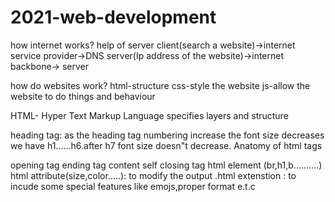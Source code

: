 # 2021-web-development

how internet works? help of server client(search a website)->internet service provider->DNS server(Ip address of the website)->internet backbone-> server

how do websites work? html-structure css-style the website js-allow the website to do things and behaviour

HTML- Hyper Text Markup Language specifies layers and structure

heading tag: as the heading tag numbering increase the font size decreases we have h1......h6.after h7 font size doesn"t decrease.
Anatomy of html tags

opening tag ending tag content self closing tag html element (br,h1,b..........) html attribute(size,color.....): to modify the output .html extenstion : to incude some special features like emojs,proper format e.t.c
